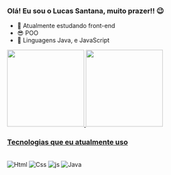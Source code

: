 ### Olá! Eu sou o Lucas Santana, muito prazer!! 😉

- 🔭 Atualmente estudando front-end
- 😎 POO
- 🌱 Linguagens Java, e JavaScript

<div>
  <a href="https://portifolio-lucas-two.vercel.app/">
  <img height="180em" src="https://github-readme-stats.vercel.app/api?username=LucasSantana17&show_icons=true&theme=neon&include_all_commits=true$count_private=true")/>
  <img height="180em" src="https://github-readme-stats.vercel.app/api/top-langs/?username=LucasSantana17&layout=compact&langs_count=16&theme=neon"/>
</div>

### Tecnologias que eu atualmente uso 

<div style="display: inline-block"></br>
 <img aling="center" alt="Html" src="https://img.shields.io/badge/HTML5-E34F26?style=for-the-badge&logo=html5&logoColor=white">
 <img aling="center" alt="Css" src="https://img.shields.io/badge/CSS3-1572B6?style=for-the-badge&logo=css3&logoColor=white">
 <img aling="center" alt="js" src="https://img.shields.io/badge/JavaScript-323330?style=for-the-badge&logo=javascript&logoColor=F7DF1E" >
 <img aling="center" alt="Java" src="https://img.shields.io/badge/Java-ED8B00?style=for-the-badge&logo=openjdk&logoColor=white">
</div>
